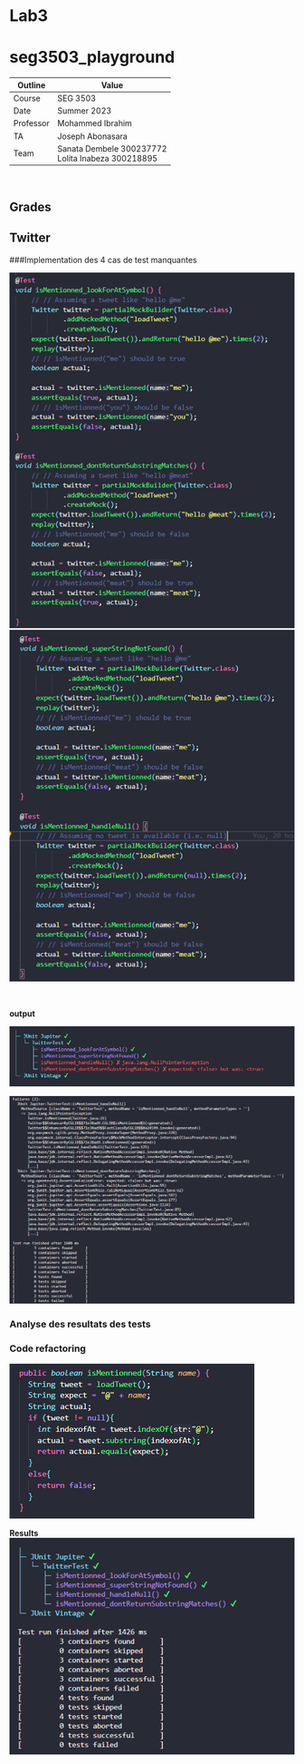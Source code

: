 # Lab3
# seg3503_playground
| Outline | Value |
| --- | --- |
| Course | SEG 3503 |
| Date | Summer 2023 |
| Professor | Mohammed Ibrahim  |
| TA | Joseph Abonasara  |
| Team | Sanata Dembele 300237772 <br> Lolita Inabeza 300218895|

<br>

## Grades


## Twitter

###Implementation des 4 cas de test manquantes

![missing tests](Photos/firstest.png)
<br>
![missing tests](Photos/secondtest.png)

<br>

**output**

![results1](Photos/testsBeforeRefactoring.png)

![results2](Photos/testsBeforeRefactoring_1.png)


### Analyse des resultats des tests

### Code refactoring

![new isMentionned](Photos/isMentionnedAfter.png)

**Results**
![results after refactoring](Photos/resultsAfterRefactoring.png)

